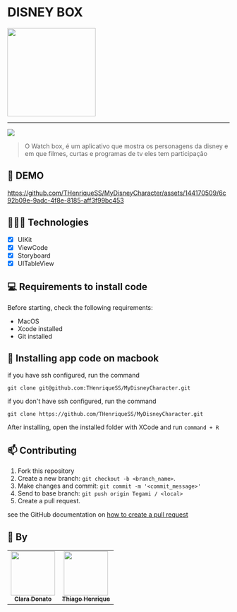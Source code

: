 # DISNEY BOX


<img width="200" src="https://github.com/THenriqueSS/MyDisneyCharacter/assets/144170509/9dc4ac7d-f28b-4960-b7f8-1c53300185cb">

<hr>

<img src="https://img.shields.io/badge/Swift-FA7343?style=for-the-badge&logo=swift&logoColor=white">

> O Watch box, é um aplicativo que mostra os personagens da disney e em que filmes, curtas e programas de tv eles tem participação


## 🎥 DEMO
https://github.com/THenriqueSS/MyDisneyCharacter/assets/144170509/6c92b09e-9adc-4f8e-8185-aff3f99bc453

## 👩🏾‍💻 Technologies
- [x] UIKit
- [x] ViewCode
- [x] Storyboard
- [x] UITableView

## 💻 Requirements to install code

Before starting, check the following requirements:
* MacOS
* Xcode installed
* Git installed

## 🚀 Installing app code on macbook

if you have ssh configured, run the command
```
git clone git@github.com:THenriqueSS/MyDisneyCharacter.git
```
if you don't have ssh configured, run the command
```
git clone https://github.com/THenriqueSS/MyDisneyCharacter.git
```

After installing, open the installed folder with XCode and run `command + R`

## 📫 Contributing
1. Fork this repository
2. Create a new branch: `git checkout -b <branch_name>`.
3. Make changes and commit: `git commit -m '<commit_message>'`
4. Send to base branch: `git push origin Tegami / <local>`
5. Create a pull request.

see the GitHub documentation on [how to create a pull request](https://help.github.com/en/github/collaborating-with-issues-and-pull-requests/creating-a-pull-request)

## 🤝 By

<table>
  <tr>
    <td align="center">
      <a href="https://github.com/claradonato">
        <img src="https://avatars.githubusercontent.com/u/144169599?v=4" width="100px;"/><br>
        <sub>
          <b>Clara Donato</b>
        </sub>
      </a>
    </td>
    <td align="center">
      <a href="https://github.com/THenriqueSS">
        <img src="https://avatars.githubusercontent.com/u/144169599?v=4" width="100px;"/><br>
        <sub>
          <b>Thiago Henrique</b>
        </sub>
      </a>
    </td>
  </tr>
</table>
